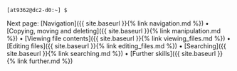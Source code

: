 
```
[at9362@dc2-d0:~] $
```


Next page: [Navigation]({{ site.baseurl }}{% link navigation.md %}) • [Copying, moving and deleting]({{ site.baseurl }}{% link manipulation.md %}) • [Viewing file contents]({{ site.baseurl }}{% link viewing_files.md %}) • [Editing files]({{ site.baseurl }}{% link editing_files.md %}) • [Searching]({{ site.baseurl }}{% link searching.md %}) • [Further skills]({{ site.baseurl }}{% link further.md %})
